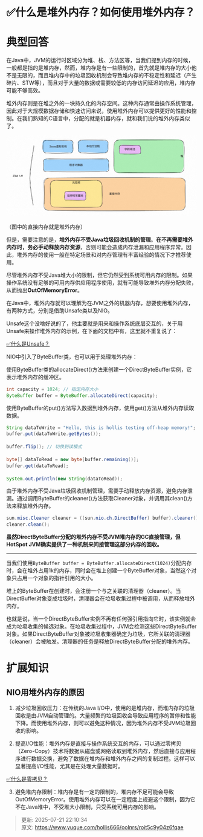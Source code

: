 # ✅什么是堆外内存？如何使用堆外内存？

# 典型回答


在Java中，JVM的运行时区域分为堆、栈、方法区等，当我们提到内存的时候，一般都是指的是堆内存，然而，堆内存是有一些限制的，首先就是堆内存的大小他不是无限的，而且堆内存中的垃圾回收机制会导致堆内存的不稳定性和延迟（产生碎片、STW等），而且对于大量的数据或需要较低的内存访问延迟的应用，堆内存可能不够高效。



堆外内存则是在堆之外的一块持久化的内存空间。这种内存通常由操作系统管理，因此对于大规模数据存储和快速访问来说，使用堆外内存可以提供更好的性能和控制。在我们熟知的C语言中，分配的就是机器内存，就和我们说的堆外内存类似了。



![1704534632184-56f26e1a-df18-4d84-906b-d422478db766.png](./img/bfHl6mnIFJjbgyuV/1704534632184-56f26e1a-df18-4d84-906b-d422478db766-356923.png)

（图中的直接内存就是堆外内存）



但是，需要注意的是，**堆外内存不受Java垃圾回收机制的管理**。**在不再需要堆外内存时，务必手动释放内存资源**，否则可能会造成内存泄漏和应用程序异常。因此，堆外内存的使用一般在特定场景和对内存管理有丰富经验的情况下才推荐使用。



尽管堆外内存不受Java堆大小的限制，但它仍然受到系统可用内存的限制。如果操作系统没有足够的可用内存供应用程序使用，就有可能导致堆外内存分配失败，从而抛出**OutOfMemoryError**。



在Java中，堆外内存就可以理解为在JVM之外的机器内存，想要使用堆外内存，有两种方式，分别是借助Unsafe类以及NIO。



Unsafe这个没啥好说的了，他主要就是用来和操作系统底层交互的，关于用Unsafe来操作堆外内存的示例，在下面的文档中有，这里就不重复说了：



[✅什么是Unsafe？](https://www.yuque.com/hollis666/oolnrs/prx4n1mxtbk8qffq)



NIO中引入了ByteBuffer类，也可以用于处理堆外内存：



使用ByteBuffer类的allocateDirect()方法来创建一个DirectByteBuffer实例，它表示堆外内存的缓冲区。



```java
int capacity = 1024; // 指定内存大小
ByteBuffer buffer = ByteBuffer.allocateDirect(capacity);
```





使用ByteBuffer的put()方法写入数据到堆外内存，使用get()方法从堆外内存读取数据。



```java
String dataToWrite = "Hello, this is hollis testing off-heap memory!";
buffer.put(dataToWrite.getBytes());

buffer.flip(); // 切换到读模式

byte[] dataToRead = new byte[buffer.remaining()];
buffer.get(dataToRead);

System.out.println(new String(dataToRead));
```



由于堆外内存不受Java垃圾回收机制管理，需要手动释放内存资源，避免内存泄漏。通过调用ByteBuffer的cleaner()方法获取Cleaner对象，并调用其clean()方法来释放堆外内存。



```java
sun.misc.Cleaner cleaner = ((sun.nio.ch.DirectBuffer) buffer).cleaner();
cleaner.clean();
```





**虽然DirectByteBuffer分配的堆外内存不受JVM堆内存的GC直接管理，但HotSpot JVM确实提供了一种机制来间接管理这部分内存的回收。**

****

当我们使用`ByteBuffer buffer = ByteBuffer.allocateDirect(1024)`分配内存时，会在堆外占用1k的内存，同时会在堆上创建一个ByteBuffer对象，当然这个对象只占用一个对象的指针引用的大小。



堆上的ByteBuffer在创建时，会注册一个与之关联的清理器（cleaner）。当DirectBuffer对象变成垃圾时，清理器会在垃圾收集过程中被调用，从而释放堆外内存。



也就是说，当一个DirectByteBuffer实例不再有任何强引用指向它时，该实例就会成为垃圾收集的候选对象。在垃圾收集过程中，JVM会检测这些DirectByteBuffer对象。如果DirectByteBuffer对象被垃圾收集器确定为垃圾，它所关联的清理器（cleaner）会被触发。清理器的任务是释放DirectByteBuffer分配的堆外内存。



# 扩展知识


## NIO用堆外内存的原因


1. 减少垃圾回收压力：在传统的Java I/O中，使用的是堆内存，而堆内存的垃圾回收是由JVM自动管理的。大量频繁的垃圾回收会导致应用程序的暂停和性能下降。而使用堆外内存，则可以避免这种情况，因为堆外内存不受JVM垃圾回收的影响。



2. 提高I/O性能：堆外内存是直接与操作系统交互的内存，可以通过零拷贝（Zero-Copy）技术将数据从磁盘或网络读取到堆外内存，然后直接与应用程序进行数据交换，避免了数据在堆内存和堆外内存之间的复制过程。这样可以显著提高I/O性能，尤其是在处理大量数据时。



[✅什么是零拷贝？](https://www.yuque.com/hollis666/oolnrs/edxez2ggicn8thzq)



3. 避免堆内存限制：堆内存是有一定的限制的，堆内存不足可能会导致OutOfMemoryError。使用堆外内存可以在一定程度上规避这个限制，因为它不在Java堆中，不受堆大小限制，只受系统可用内存的影响。











> 更新: 2025-07-21 22:10:34  
> 原文: <https://www.yuque.com/hollis666/oolnrs/roit5c9y04z6fqae>